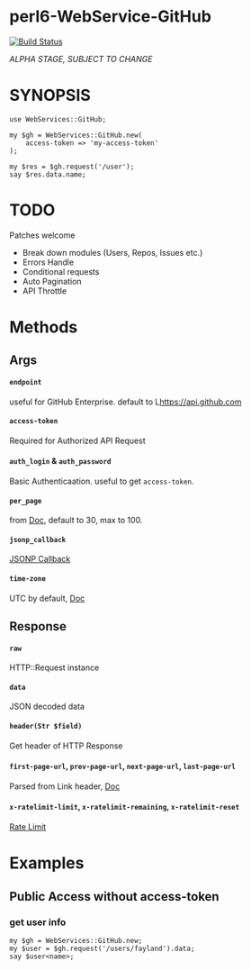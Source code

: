 # perl6-WebService-GitHub

[![Build Status](https://travis-ci.org/fayland/perl6-WebService-GitHub.svg?branch=master)](https://travis-ci.org/fayland/perl6-WebService-GitHub)

*ALPHA STAGE, SUBJECT TO CHANGE*

# SYNOPSIS

    use WebServices::GitHub;

    my $gh = WebServices::GitHub.new(
        access-token => 'my-access-token'
    );

    my $res = $gh.request('/user');
    say $res.data.name;

# TODO

Patches welcome

 * Break down modules (Users, Repos, Issues etc.)
 * Errors Handle
 * Conditional requests
 * Auto Pagination
 * API Throttle

# Methods

## Args

#### `endpoint`

useful for GitHub Enterprise. default to L<https://api.github.com>

#### `access-token`

Required for Authorized API Request

#### `auth_login` & `auth_password`

Basic Authenticaation. useful to get `access-token`.

#### `per_page`

from [Doc](https://developer.github.com/v3/#pagination), default to 30, max to 100.

#### `jsonp_callback`

[JSONP Callback](https://developer.github.com/v3/#json-p-callbacks)

#### `time-zone`

UTC by default, [Doc](https://developer.github.com/v3/#timezones)

## Response

#### `raw`

HTTP::Request instance

#### `data`

JSON decoded data

#### `header(Str $field)`

Get header of HTTP Response

#### `first-page-url`, `prev-page-url`, `next-page-url`, `last-page-url`

Parsed from Link header, [Doc](https://developer.github.com/v3/#pagination)

#### `x-ratelimit-limit`, `x-ratelimit-remaining`, `x-ratelimit-reset`

[Rate Limit](https://developer.github.com/v3/#rate-limiting)

# Examples

## Public Access without access-token

### get user info

    my $gh = WebServices::GitHub.new;
    my $user = $gh.request('/users/fayland').data;
    say $user<name>;

